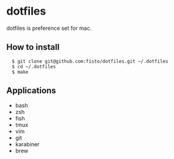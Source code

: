 dotfiles
========

dotfiles is preference set for mac.

## How to install ##

```
  $ git clone git@github.com:fisto/dotfiles.git ~/.dotfiles
  $ cd ~/.dotfiles
  $ make
```

## Applications ##
- bash
- zsh
- fish
- tmux
- vim
- git
- karabiner
- brew
